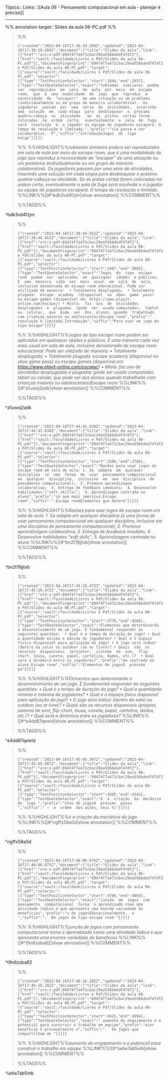 Tópico::
Links:: [[Aula 06 - Pensamento computacional em aula - planejar é preciso]]

---
%%
annotation-target:: Slides da aula 06-PC.pdf
%%



>%%
>```annotation-json
>{"created":"2023-04-16T17:36:19.289Z","updated":"2023-04-16T17:36:19.289Z","document":{"title":"Slides da aula","link":[{"href":"urn:x-pdf:89474f7a471cbac29ea556bdedf47df2"},{"href":"vault:/faculdade/Livros e Pdf/Slides da aula 06-PC.pdf"}],"documentFingerprint":"89474f7a471cbac29ea556bdedf47df2"},"uri":"vault:/faculdade/Livros e Pdf/Slides da aula 06-PC.pdf","target":[{"source":"vault:/faculdade/Livros e Pdf/Slides da aula 06-PC.pdf","selector":[{"type":"TextPositionSelector","start":1844,"end":2457},{"type":"TextQuoteSelector","exact":"roblemas  similares  podem  ser  reproduzidos  em  sala  de  aula  por  meio  de  escape room,  que  é  uma  modalidade  de  jogo  que  reproduz  a  necessidade  de  “escapar\"  de uma situação ou um problema (individualmente ou em grupo de maneira colaborativa).  Os  jogadores  passam  por  uma  série  de  atividades,  inserindo  uma  solução  em  cada etapa  para  desbloquear  o  próximo  quebra-cabeça  ou  atividade.  Se  as  pistas  certas forem  colocadas  na  ordem  certa,  eventualmente  a  sala  de  fuga  será  resolvida  e  o jogador ou equipe de jogadores escapará. O tempo de resolução é limitado.","prefix":"cia passa a ser colaborativo.  P","suffix":"IntroduçãoJogos  do  tipo  escap"}]}]}
>```
>%%
>*%%HIGHLIGHT%%roblemas  similares  podem  ser  reproduzidos  em  sala  de  aula  por  meio  de  escape room,  que  é  uma  modalidade  de  jogo  que  reproduz  a  necessidade  de  “escapar"  de uma situação ou um problema (individualmente ou em grupo de maneira colaborativa).  Os  jogadores  passam  por  uma  série  de  atividades,  inserindo  uma  solução  em  cada etapa  para  desbloquear  o  próximo  quebra-cabeça  ou  atividade.  Se  as  pistas  certas forem  colocadas  na  ordem  certa,  eventualmente  a  sala  de  fuga  será  resolvida  e  o jogador ou equipe de jogadores escapará. O tempo de resolução é limitado.*
>%%LINK%%[[#^bdk3vd4fzjm|show annotation]]
>%%COMMENT%%
>
>%%TAGS%%
>
^bdk3vd4fzjm


>%%
>```annotation-json
>{"created":"2023-04-16T17:38:44.452Z","updated":"2023-04-16T17:38:44.452Z","document":{"title":"Slides da aula","link":[{"href":"urn:x-pdf:89474f7a471cbac29ea556bdedf47df2"},{"href":"vault:/faculdade/Livros e Pdf/Slides da aula 06-PC.pdf"}],"documentFingerprint":"89474f7a471cbac29ea556bdedf47df2"},"uri":"vault:/faculdade/Livros e Pdf/Slides da aula 06-PC.pdf","target":[{"source":"vault:/faculdade/Livros e Pdf/Slides da aula 06-PC.pdf","selector":[{"type":"TextPositionSelector","start":2467,"end":3085},{"type":"TextQuoteSelector","exact":"Jogos  do  tipo  escape  room  podem  ser  aplicados  em  quaisquer  idades  e públicos.  É  uma  maneira  cada  vez  mais  usual  em  sala  de  aula,  inclusive denominada de escape room educacional. Pode ser utilizado de maneira:  • Totalmente desplugada;  • Totalmente  plugada:  escape  academy  (disponível  no  xbox  game  pass)  ou escape games (disponível em: https://www.playit-online.com/escape/) • Mista:  faz  uso  de  atividades  desplugadas  e  plugadas  (pode  ser  usado computador,  tablet  ou  celular,  que  pode  ser  dos  alunos  quando  trabalhado com crianças maiores ou adolescentes)Escape room","prefix":" resolução é limitado.Introdução","suffix":"Para usar um jogo do tipo escape"}]}]}
>```
>%%
>*%%HIGHLIGHT%%Jogos  do  tipo  escape  room  podem  ser  aplicados  em  quaisquer  idades  e públicos.  É  uma  maneira  cada  vez  mais  usual  em  sala  de  aula,  inclusive denominada de escape room educacional. Pode ser utilizado de maneira:  • Totalmente desplugada;  • Totalmente  plugada:  escape  academy  (disponível  no  xbox  game  pass)  ou escape games (disponível em: https://www.playit-online.com/escape/) • Mista:  faz  uso  de  atividades  desplugadas  e  plugadas  (pode  ser  usado computador,  tablet  ou  celular,  que  pode  ser  dos  alunos  quando  trabalhado com crianças maiores ou adolescentes)Escape room*
>%%LINK%%[[#^a1uwoj2adk|show annotation]]
>%%COMMENT%%
>
>%%TAGS%%
>
^a1uwoj2adk


>%%
>```annotation-json
>{"created":"2023-04-16T17:44:41.038Z","updated":"2023-04-16T17:44:41.038Z","document":{"title":"Slides da aula","link":[{"href":"urn:x-pdf:89474f7a471cbac29ea556bdedf47df2"},{"href":"vault:/faculdade/Livros e Pdf/Slides da aula 06-PC.pdf"}],"documentFingerprint":"89474f7a471cbac29ea556bdedf47df2"},"uri":"vault:/faculdade/Livros e Pdf/Slides da aula 06-PC.pdf","target":[{"source":"vault:/faculdade/Livros e Pdf/Slides da aula 06-PC.pdf","selector":[{"type":"TextPositionSelector","start":3380,"end":3766},{"type":"TextQuoteSelector","exact":"Razões para usar jogos de escape room em sala de aula: 1. Se  adapta  em  qualquer  disciplina  (é  uma  forma  de  usar  pensamento computacional  em  qualquer  disciplina,  inclusive  em  uma  disciplina  de pensamento computacional);  2. Promove aprendizagem colaborativa;  3. Entrega de feedback imediato;  4. Desenvolve habilidades \"soft skills\";  5. Aprendizagem centrada no aluno","prefix":"só que mais imersivo.Escape room","suffix":".Escape roomElementos que determ"}]}]}
>```
>%%
>*%%HIGHLIGHT%%Razões para usar jogos de escape room em sala de aula: 1. Se  adapta  em  qualquer  disciplina  (é  uma  forma  de  usar  pensamento computacional  em  qualquer  disciplina,  inclusive  em  uma  disciplina  de pensamento computacional);  2. Promove aprendizagem colaborativa;  3. Entrega de feedback imediato;  4. Desenvolve habilidades "soft skills";  5. Aprendizagem centrada no aluno*
>%%LINK%%[[#^bn2t19jjtxb|show annotation]]
>%%COMMENT%%
>
>%%TAGS%%
>
^bn2t19jjtxb


>%%
>```annotation-json
>{"created":"2023-04-16T17:45:28.472Z","updated":"2023-04-16T17:45:28.472Z","document":{"title":"Slides da aula","link":[{"href":"urn:x-pdf:89474f7a471cbac29ea556bdedf47df2"},{"href":"vault:/faculdade/Livros e Pdf/Slides da aula 06-PC.pdf"}],"documentFingerprint":"89474f7a471cbac29ea556bdedf47df2"},"uri":"vault:/faculdade/Livros e Pdf/Slides da aula 06-PC.pdf","target":[{"source":"vault:/faculdade/Livros e Pdf/Slides da aula 06-PC.pdf","selector":[{"type":"TextPositionSelector","start":3778,"end":4268},{"type":"TextQuoteSelector","exact":"Elementos que determinarão o desenvolvimento de um jogo. É fundamental responder às seguintes questões:  • Qual é o tempo de duração do jogo? • Qual a quantidade mínima e máxima de jogadores? • Qual é o espaço físico disponível para aplicação do jogo? • O jogo será indoor (dentro da sala) ou outdoor (ao ar livre)? • Quais  são  os  recursos  disponíveis  (projetor,  sistema  de  som,  flip-chart, lousa, caneta, papel, cartolina, dados, etc.)?  • Qual será a dinâmica entre os jogadores?","prefix":"em centrada no aluno.Escape room","suffix":"Elementos de jogosO  próximo  pa"}]}]}
>```
>%%
>*%%HIGHLIGHT%%Elementos que determinarão o desenvolvimento de um jogo. É fundamental responder às seguintes questões:  • Qual é o tempo de duração do jogo? • Qual a quantidade mínima e máxima de jogadores? • Qual é o espaço físico disponível para aplicação do jogo? • O jogo será indoor (dentro da sala) ou outdoor (ao ar livre)? • Quais  são  os  recursos  disponíveis  (projetor,  sistema  de  som,  flip-chart, lousa, caneta, papel, cartolina, dados, etc.)?  • Qual será a dinâmica entre os jogadores?*
>%%LINK%%[[#^e4dd87qewld|show annotation]]
>%%COMMENT%%
>
>%%TAGS%%
>
^e4dd87qewld


>%%
>```annotation-json
>{"created":"2023-04-16T17:45:45.307Z","updated":"2023-04-16T17:45:45.307Z","document":{"title":"Slides da aula","link":[{"href":"urn:x-pdf:89474f7a471cbac29ea556bdedf47df2"},{"href":"vault:/faculdade/Livros e Pdf/Slides da aula 06-PC.pdf"}],"documentFingerprint":"89474f7a471cbac29ea556bdedf47df2"},"uri":"vault:/faculdade/Livros e Pdf/Slides da aula 06-PC.pdf","target":[{"source":"vault:/faculdade/Livros e Pdf/Slides da aula 06-PC.pdf","selector":[{"type":"TextPositionSelector","start":4305,"end":4343},{"type":"TextQuoteSelector","exact":"é  a  criação  da  mecânica  do  jogo ","prefix":"ntos de jogosO  próximo  passo  ","suffix":" –  a  ordem  das ações, seus ti"}]}]}
>```
>%%
>*%%HIGHLIGHT%%é  a  criação  da  mecânica  do  jogo*
>%%LINK%%[[#^ngffx58a0d|show annotation]]
>%%COMMENT%%
>
>%%TAGS%%
>
^ngffx58a0d


>%%
>```annotation-json
>{"created":"2023-04-16T17:46:06.075Z","updated":"2023-04-16T17:46:06.075Z","document":{"title":"Slides da aula","link":[{"href":"urn:x-pdf:89474f7a471cbac29ea556bdedf47df2"},{"href":"vault:/faculdade/Livros e Pdf/Slides da aula 06-PC.pdf"}],"documentFingerprint":"89474f7a471cbac29ea556bdedf47df2"},"uri":"vault:/faculdade/Livros e Pdf/Slides da aula 06-PC.pdf","target":[{"source":"vault:/faculdade/Livros e Pdf/Slides da aula 06-PC.pdf","selector":[{"type":"TextPositionSelector","start":4706,"end":4854},{"type":"TextQuoteSelector","exact":"junção  de  jogos  com  pensamento  computacional  torna  o aprendizado como uma atividade lúdica e que apresenta uma enorme variedade de benefícios","prefix":"s de jogosEducacionalmente,  a  ","suffix":".  Em jogos do tipo escape room "}]}]}
>```
>%%
>*%%HIGHLIGHT%%junção  de  jogos  com  pensamento  computacional  torna  o aprendizado como uma atividade lúdica e que apresenta uma enorme variedade de benefícios*
>%%LINK%%[[#^t9n6zsba82|show annotation]]
>%%COMMENT%%
>
>%%TAGS%%
>
^t9n6zsba82


>%%
>```annotation-json
>{"created":"2023-04-16T17:46:16.282Z","updated":"2023-04-16T17:46:16.282Z","document":{"title":"Slides da aula","link":[{"href":"urn:x-pdf:89474f7a471cbac29ea556bdedf47df2"},{"href":"vault:/faculdade/Livros e Pdf/Slides da aula 06-PC.pdf"}],"documentFingerprint":"89474f7a471cbac29ea556bdedf47df2"},"uri":"vault:/faculdade/Livros e Pdf/Slides da aula 06-PC.pdf","target":[{"source":"vault:/faculdade/Livros e Pdf/Slides da aula 06-PC.pdf","selector":[{"type":"TextPositionSelector","start":4921,"end":4994},{"type":"TextQuoteSelector","exact":" aumento do engajamento e o potencial para construir o trabalho em equipe","prefix":"aior benefício é provavelmente o","suffix":".  Em jogos que compartilham de "}]}]}
>```
>%%
>*%%HIGHLIGHT%%aumento do engajamento e o potencial para construir o trabalho em equipe*
>%%LINK%%[[#^iadw7ab5mb|show annotation]]
>%%COMMENT%%
>
>%%TAGS%%
>
^iadw7ab5mb
